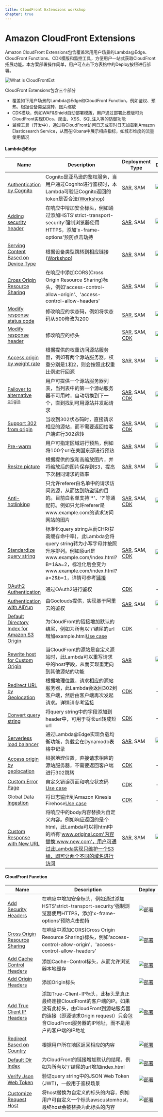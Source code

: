 ```yaml
---
title: CloudFront Extensions workshop 
chapter: true
---
```


# Amazon CloudFront Extensions 

Amazon CloudFront Extensions包含覆盖常用用户场景的Lambda@Edge、CloudFront Functions、CDK模版和监控工具，方便用户一站式获取CloudFront拓展功能。本方案部署操作简单，用户可点击下方表格中的Deploy按钮进行部署。

![What is CloudFrontExt](/images/what-is-cloudfrontext.png)

CloudFront Extensions包含三个部分
- 覆盖如下用户场景的Lambda@Edge和CloudFront Function，例如鉴权、预热、根据设备类型跳转、图片缩放
- CDK模块，例如WAF&Shield自动部署模版，用户通过部署此模版可为CloudFront实现DDos、爬虫、XSS、SQL注入等的防御功能
- 监控工具（开发中），通过将CloudFront访问日志或实时日志加载到Amazon Elasticsearch Service，从而在Kibana中展示相应指标，如城市维度的流量使用情况

#### Lambda@Edge

|    **Name**   | **Description**    | **Deployment Type** | **Deploy** |
|------------------|--------------------|----------------|----------------|
| [Authentication by Cognito](https://github.com/awslabs/aws-cloudfront-extensions/tree/main/edge/nodejs/authentication-with-cognito) | Cognito是亚马逊的鉴权服务，当用户通过Cognito进行鉴权时，本Lambda可验证Cognito返回的token是否合法([Workshop](./deploy/deploy-auth/readme)) | [SAR](https://serverlessrepo.aws.amazon.com/applications/us-east-1/418289889111/authentication-with-cognito), SAM | [![部署](/images/deploy_button.png)](https://serverlessrepo.aws.amazon.com/applications/us-east-1/418289889111/authentication-with-cognito) |
| [Adding security header](https://github.com/awslabs/aws-cloudfront-extensions/blob/main/edge/nodejs/add-security-headers) | 在响应中增加安全标头，例如通过添加HSTS'strict-transport-security'强制浏览器使用HTTPS，添加'x-frame-options'预防点击劫持 | [SAR](https://serverlessrepo.aws.amazon.com/applications/us-east-1/418289889111/add-security-headers), SAM |  [![部署](/images/deploy_button.png)](https://serverlessrepo.aws.amazon.com/applications/us-east-1/418289889111/add-security-headers) |
| [Serving Content Based on Device Type](https://github.com/awslabs/aws-cloudfront-extensions/tree/main/edge/nodejs/serving-based-on-device) | 根据设备类型跳转到相应链接 ([Workshop](./deploy/deploy-device/readme))  | [SAR](https://serverlessrepo.aws.amazon.com/applications/us-east-1/418289889111/serving-based-on-device), SAM | [![部署](/images/deploy_button.png)](https://serverlessrepo.aws.amazon.com/applications/us-east-1/418289889111/serving-based-on-device) |
| [Cross Origin Resource Sharing](https://github.com/awslabs/aws-cloudfront-extensions/tree/main/edge/nodejs/cross-origin-resource-sharing) | 在响应中添加CORS(Cross Origin Resource Sharing)标头，例如'access-control-allow-origin'、'access-control-allow-headers' | [SAR](https://serverlessrepo.aws.amazon.com/applications/us-east-1/418289889111/cross-origin-resource-sharing), SAM | [![部署](/images/deploy_button.png)](https://serverlessrepo.aws.amazon.com/applications/us-east-1/418289889111/cross-origin-resource-sharing) |
| [Modify response status code](https://github.com/awslabs/aws-cloudfront-extensions/tree/main/edge/nodejs/modify-response-status-code)  | 修改响应的状态码，例如将状态码从500修改为200 | [SAR](https://serverlessrepo.aws.amazon.com/applications/us-east-1/418289889111/modify-response-status-code), SAM | [![部署](/images/deploy_button.png)](https://serverlessrepo.aws.amazon.com/applications/us-east-1/418289889111/modify-response-status-code) |
| [Modify response header](https://github.com/awslabs/aws-cloudfront-extensions/tree/main/edge/nodejs/modify-response-header) | 修改响应的标头 | [SAR](https://serverlessrepo.aws.amazon.com/applications/us-east-1/418289889111/modify-response-header), SAM, [CDK](https://github.com/pahud/cdk-cloudfront-plus/tree/main/src/demo/modify-response-header) | [![部署](/images/deploy_button.png)](https://serverlessrepo.aws.amazon.com/applications/us-east-1/418289889111/modify-response-header) |
| [Access origin by weight rate](https://github.com/awslabs/aws-cloudfront-extensions/tree/main/edge/nodejs/access-origin-by-weight-rate) | 根据提供的权重访问源站服务器，例如有两个源站服务器，权重分别是1和2，则会按照此权重比例进行回源 | [SAR](https://serverlessrepo.aws.amazon.com/applications/us-east-1/418289889111/access-origin-by-weight-rate), SAM | [![部署](/images/deploy_button.png)](https://serverlessrepo.aws.amazon.com/applications/us-east-1/418289889111/access-origin-by-weight-rate) |
| [Failover to alternative origin](https://github.com/awslabs/aws-cloudfront-extensions/tree/main/edge/nodejs/multiple-origin-IP-retry) | 用户可提供一个源站服务器列表，当列表中的第一个源站服务器不可用时，自动切换到下一个，直到找到可用源站并发起请求 | [SAR](https://serverlessrepo.aws.amazon.com/applications/us-east-1/418289889111/multiple-origin-IP-retry), SAM, [CDK](https://github.com/awslabs/aws-cloudfront-extensions/tree/main/edge/nodejs/multiple-origin-IP-retry) | [![部署](/images/deploy_button.png)](https://serverlessrepo.aws.amazon.com/applications/us-east-1/418289889111/multiple-origin-IP-retry) |
| [Support 302 from origin](https://github.com/awslabs/aws-cloudfront-extensions/tree/main/edge/nodejs/http302-from-origin) | 当收到302状态码时，直接请求相应的源站，而不需要返回给客户端进行302跳转 | [SAR](https://serverlessrepo.aws.amazon.com/applications/us-east-1/418289889111/http302-from-origin), SAM, [CDK](https://github.com/pahud/cdk-cloudfront-plus/issues/12) | [![部署](/images/deploy_button.png)](https://serverlessrepo.aws.amazon.com/applications/us-east-1/418289889111/http302-from-origin) |
| [Pre-warm](https://github.com/awslabs/aws-cloudfront-extensions/tree/main/edge/python/prewarm) | 用户可指定区域进行预热，例如将100个url在美国东部进行预热 | [SAR](https://serverlessrepo.aws.amazon.com/applications/us-east-1/418289889111/prewarm), SAM | [![部署](/images/deploy_button.png)](https://serverlessrepo.aws.amazon.com/applications/us-east-1/418289889111/prewarm) |
| [Resize picture](https://github.com/awslabs/aws-cloudfront-extensions/tree/main/edge/nodejs/resize-picture) | 根据提供的宽和高缩放图片，并将缩放后的图片保存到S3，提高下次相同请求的效率 | [SAR](https://serverlessrepo.aws.amazon.com/applications/us-east-1/418289889111/resize-picture), SAM | [![部署](/images/deploy_button.png)](https://serverlessrepo.aws.amazon.com/applications/us-east-1/418289889111/resize-picture) |
| [Anti-hotlinking](https://github.com/awslabs/aws-cloudfront-extensions/tree/main/edge/nodejs/anti-hotlinking) | 只允许referer白名单中的请求访问资源，从而达到防盗链的目的。目前白名单支持'*'、'?'等通配符。例如只允许referer是www.example.com的请求访问网站的图片 | [SAR](https://serverlessrepo.aws.amazon.com/applications/us-east-1/418289889111/anti-hotlinking), SAM, [CDK](https://github.com/awslabs/aws-cloudfront-extensions/tree/main/edge/nodejs/anti-hotlinking) | [![部署](/images/deploy_button.png)](https://serverlessrepo.aws.amazon.com/applications/us-east-1/418289889111/anti-hotlinking) |
| [Standardize query string](https://github.com/awslabs/aws-cloudfront-extensions/tree/main/edge/nodejs/normalize-query-string) | 标准化query string从而CHR(提高缓存命中率)，此Lambda会将query string转为小写字母并按照升序排列。例如原url是www.example.com/index.html?B=1&a=2，标准化后会变为www.example.com/index.html?a=2&b=1，详情可参考[链接](https://docs.aws.amazon.com/AmazonCloudFront/latest/DeveloperGuide/cache-hit-ratio.html#cache-hit-ratio-query-string-parameters) | [SAR](https://serverlessrepo.aws.amazon.com/applications/us-east-1/418289889111/normalize-query-string), SAM, [CDK](https://github.com/pahud/cdk-cloudfront-plus/pull/64) | [![部署](/images/deploy_button.png)](https://serverlessrepo.aws.amazon.com/applications/us-east-1/418289889111/normalize-query-string) |
| [OAuth2 Authentication](https://github.com/pahud/cdk-cloudfront-plus/issues/17) | 通过OAuth2进行鉴权 | [CDK](https://www.npmjs.com/package/cdk-cloudfront-plus) | - |
| [Authentication with AliYun](https://github.com/awslabs/aws-cloudfront-extensions/tree/main/edge/nodejs/authentication-with-aliyun-cdn-typeA) | 由Goclouds提供，实现基于阿里云的鉴权 | [SAR](https://serverlessrepo.aws.amazon.com/applications/us-east-1/418289889111/authentication-with-aliyun-cdn-typeA), SAM |  [![部署](/images/deploy_button.png)](https://serverlessrepo.aws.amazon.com/applications/us-east-1/418289889111/authentication-with-aliyun-cdn-typeA) |
| [Default Directory Index for Amazon S3 Origin](https://github.com/pahud/cdk-cloudfront-plus/issues/9) |  为CloudFront的链接增加默认的结尾，例如为所有以'/'结尾的url增加example.html[Use case](https://aws.amazon.com/tw/blogs/compute/implementing-default-directory-indexes-in-amazon-s3-backed-amazon-cloudfront-origins-using-lambdaedge/) | [CDK](https://www.npmjs.com/package/cdk-cloudfront-plus) | - |
| [Rewrite host for Custom Origin](https://github.com/awslabs/aws-cloudfront-extensions/tree/main/edge/nodejs/rewrite-url) | 当CloudFront的源站是自定义源站时，此Lambda可以重写请求中的host字段，从而实现重定向到其他源站的功能 | [SAR](https://serverlessrepo.aws.amazon.com/applications/us-east-1/418289889111/rewrite-url) |  [![部署](/images/deploy_button.png)](https://serverlessrepo.aws.amazon.com/applications/us-east-1/418289889111/rewrite-url) |
| [Redirect URL by Geolocation](https://github.com/pahud/cdk-cloudfront-plus/issues/11) | 根据地理位置，请求相应的源站服务器，此Lambda会返回302到客户端，然后由客户端再次发起请求。详情请参考[链接](https://aws.amazon.com/tw/blogs/networking-and-content-delivery/dynamically-route-viewer-requests-to-any-origin-using-lambdaedge/) | [CDK](https://www.npmjs.com/package/cdk-cloudfront-plus) | - |
| [Convert query string](https://github.com/pahud/cdk-cloudfront-plus/issues/23) | 将query string中的字段添加到header中，可用于将长url转成短url | [CDK](https://www.npmjs.com/package/cdk-cloudfront-plus) | - |
| [Serverless load balancer](https://github.com/awslabs/aws-cloudfront-extensions/tree/main/edge/python/serverless-load-balancer) | 通过Lambda@Edge实现负载均衡功能，负载会在Dynamodb表格中记录 | [SAR](https://serverlessrepo.aws.amazon.com/applications/us-east-1/418289889111/serverless-load-balancer), SAM | [![部署](/images/deploy_button.png)](https://serverlessrepo.aws.amazon.com/applications/us-east-1/418289889111/serverless-load-balancer) |
| [Access origin by geolocation](https://github.com/pahud/cdk-cloudfront-plus/issues/41) | 根据地理位置，直接请求相应的源站服务器，不需要返回客户端进行302跳转 | [CDK](https://www.npmjs.com/package/cdk-cloudfront-plus) | - |
| [Custom Error Page](https://github.com/pahud/cdk-cloudfront-plus/pull/46) | 自定义错误页面和响应状态码[Use case](https://aws.amazon.com/blogs/networking-and-content-delivery/customize-403-error-pages-from-amazon-cloudfront-origin-with-lambdaedge/) | [CDK](https://www.npmjs.com/package/cdk-cloudfront-plus) | - |
| [Global Data Ingestion](https://github.com/pahud/cdk-cloudfront-plus/issues/14) | 将日志输出到Amazon Kinesis Firehose[Use case](https://aws.amazon.com/tw/blogs/networking-and-content-delivery/global-data-ingestion-with-amazon-cloudfront-and-lambdaedge/) | [CDK](https://www.npmjs.com/package/cdk-cloudfront-plus) | - |
| [Custom Response with New URL](https://github.com/awslabs/aws-cloudfront-extensions/tree/main/edge/nodejs/custom-response-with-replaced-url) | 将响应中的body内容替换为自定义内容。例如响应返回的是个html，此Lambda可以将html中的所有'www.original.com'内容替换'www.new.com'，用户可通过此Lambda实现只维护一个S3桶，即可让两个不同的域名进行访问 | [SAR](https://serverlessrepo.aws.amazon.com/applications/us-east-1/418289889111/custom-response-with-replaced-url), SAM | [![部署](/images/deploy_button.png)](https://serverlessrepo.aws.amazon.com/applications/us-east-1/418289889111/custom-response-with-replaced-url) |


#### CloudFront Function
|    **Name**   | **Description**    | **Deploy** |
|------------------|--------------------|----------------|
| [Add Security Headers](https://github.com/awslabs/aws-cloudfront-extensions/tree/main/function/js/add-security-headers) | 在响应中增加安全标头，例如通过添加HSTS'strict-transport-security'强制浏览器使用HTTPS，添加'x-frame-options'预防点击劫持 | [![部署](/images/deploy_button.png)](https://console.aws.amazon.com/cloudformation/home?region=us-east-1#/stacks/new?stackName=add-security-headers&templateURL=https:%2F%2Faws-cloudfront-extensions-cff.s3.amazonaws.com%2Fadd-security-headers.yaml) |
| [Cross Origin Resource Sharing](https://github.com/awslabs/aws-cloudfront-extensions/tree/main/function/js/cross-origin-resource-sharing) | 在响应中添加CORS(Cross Origin Resource Sharing)标头，例如'access-control-allow-origin'、'access-control-allow-headers'  | [![部署](/images/deploy_button.png)](https://console.aws.amazon.com/cloudformation/home?region=us-east-1#/stacks/new?stackName=cross-origin-resource-sharing&templateURL=https:%2F%2Faws-cloudfront-extensions-cff.s3.amazonaws.com%2Fcross-origin-resource-sharing.yaml) |
| [Add Cache Control Headers](https://github.com/awslabs/aws-cloudfront-extensions/tree/main/function/js/add-cache-control-header) | 添加Cache-Control标头，从而允许浏览器本地缓存 | [![部署](/images/deploy_button.png)](https://console.aws.amazon.com/cloudformation/home?region=us-east-1#/stacks/new?stackName=add-cache-control-header&templateURL=https:%2F%2Faws-cloudfront-extensions-cff.s3.amazonaws.com%2Fadd-cache-control-header.yaml) |
| [Add Origin Headers](https://github.com/awslabs/aws-cloudfront-extensions/tree/main/function/js/add-origin-header) | 添加Origin标头 | [![部署](/images/deploy_button.png)](https://console.aws.amazon.com/cloudformation/home?region=us-east-1#/stacks/new?stackName=add-origin-header&templateURL=https:%2F%2Faws-cloudfront-extensions-cff.s3.amazonaws.com%2Fadd-origin-header.yaml) |
| [Add True Client IP Headers](https://github.com/awslabs/aws-cloudfront-extensions/tree/main/function/js/add-true-client-ip-header) | 添加True-Client-IP标头，此标头是真正最终连接CloudFront的客户端的IP。如果没有此标头，由CloudFront到源站服务器的连接（即源请求Origin request）只会包含CloudFront服务器的IP地址，而不是用户的客户端的IP地址 | [![部署](/images/deploy_button.png)](https://console.aws.amazon.com/cloudformation/home?region=us-east-1#/stacks/new?stackName=add-true-client-ip-header&templateURL=https:%2F%2Faws-cloudfront-extensions-cff.s3.amazonaws.com%2Fadd-true-client-ip-header.yaml) |
| [Redirect Based on Country](https://github.com/awslabs/aws-cloudfront-extensions/tree/main/function/js/redirect-based-on-country) | 根据用户所在地区返回相应的内容 | [![部署](/images/deploy_button.png)](https://console.aws.amazon.com/cloudformation/home?region=us-east-1#/stacks/new?stackName=redirect-based-on-country&templateURL=https:%2F%2Faws-cloudfront-extensions-cff.s3.amazonaws.com%2Fredirect-based-on-country.yaml) |
| [Default Dir Index](https://github.com/awslabs/aws-cloudfront-extensions/tree/main/function/js/default-dir-index) | 为CloudFront的链接增加默认的结尾，例如为所有以'/'结尾的url增加index.html| [![部署](/images/deploy_button.png)](https://console.aws.amazon.com/cloudformation/home?region=us-east-1#/stacks/new?stackName=default-dir-index&templateURL=https:%2F%2Faws-cloudfront-extensions-cff.s3.amazonaws.com%2Fdefault-dir-index.yaml) |
| [Verify Json Web Token](https://github.com/awslabs/aws-cloudfront-extensions/tree/main/function/js/verify-jwt) | 验证query string中的JSON Web Token (JWT)，一般用于鉴权场景 | [![部署](/images/deploy_button.png)](https://console.aws.amazon.com/cloudformation/home?region=us-east-1#/stacks/new?stackName=verify-jwt&templateURL=https:%2F%2Faws-cloudfront-extensions-cff.s3.amazonaws.com%2Fverify-jwt.yaml) |
| [Customize Request Host](https://github.com/awslabs/aws-cloudfront-extensions/tree/main/function/js/custom-host) | 将host替换为自定义的标头的内容，例如用户可自定义一个标头awscustomhost，最终host会被替换为此标头的内容 | [![部署](/images/deploy_button.png)](https://console.aws.amazon.com/cloudformation/home?region=us-east-1#/stacks/new?stackName=custom-host&templateURL=https:%2F%2Faws-cloudfront-extensions-cff.s3.amazonaws.com%2Fcustom-host.yaml) |

